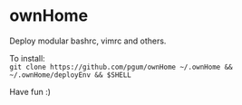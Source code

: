 # ownHome
Deploy modular bashrc, vimrc and others.  
  
  
To install:  
`git clone https://github.com/pgum/ownHome ~/.ownHome && ~/.ownHome/deployEnv && $SHELL`  
  
  
Have fun :)
